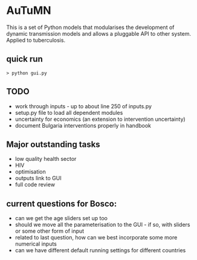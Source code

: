   
AuTuMN  
======  
  
This is a set of Python models that modularises the development of dynamic transmission models and allows a
pluggable API to other system. Applied to tuberculosis.

## quick run

```> python gui.py```

## TODO
- work through inputs - up to about line 250 of inputs.py
- setup.py file to load all dependent modules
- uncertainty for economics (an extension to intervention uncertainty)
- document Bulgaria interventions properly in handbook

## Major outstanding tasks
- low quality health sector
- HIV
- optimisation
- outputs link to GUI
- full code review

## current questions for Bosco:
- can we get the age sliders set up too
- should we move all the parameterisation to the GUI - if so, with sliders or some other form of input
- related to last question, how can we best incorporate some more numerical inputs
- can we have different default running settings for different countries

